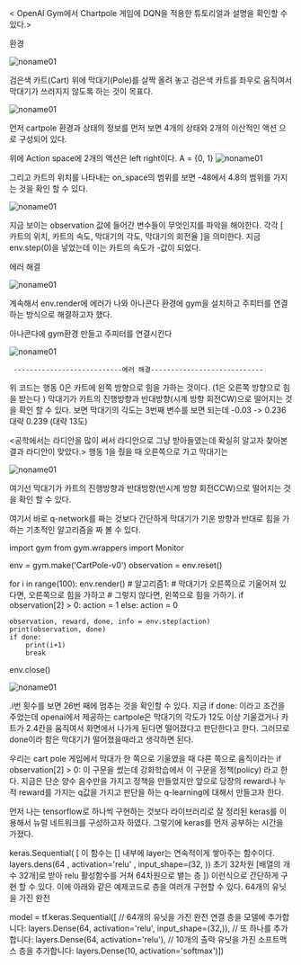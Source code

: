 
 < OpenAI Gym에서 Chartpole 게임에 DQN을 적용한 튜토리얼과 설명을 확인할 수 있다.>
 
 환경 


![noname01](https://user-images.githubusercontent.com/38103094/101144915-5ff95900-365c-11eb-9749-992ad91547b7.png)


검은색 카트(Cart) 위에 막대기(Pole)를 살짝 올려 놓고
검은색 카트를 좌우로 움직여서 막대기가 쓰러지지 않도록 하는 것이 목표다.


![noname01](https://user-images.githubusercontent.com/38103094/101144968-71dafc00-365c-11eb-831b-88f12ae03b97.png)


먼저 cartpole 환경과 상태의 정보를 먼저 보면
4개의 상태와 2개의 이산적인 액션 으로 구성되어 있다.

위에 Action space에 2개의 액션은  left right이다.
A = {0, 1} 
![noname01](https://user-images.githubusercontent.com/38103094/101145026-8919e980-365c-11eb-8335-bc5e2f571959.png)


그리고 카트의 위치를 나타내는 on_space의 범위를 보면 -48에서 4.8의 범위를 가지는 것을 확인 할 수 있다. 


![noname01](https://user-images.githubusercontent.com/38103094/101145083-9f27aa00-365c-11eb-8d3e-c7205e96cdcc.png)


 지금 보이는 observation 값에 들어간 변수들이 무엇인지를 파악을 해야한다.
 각각  [ 카트의 위치, 카트의 속도, 막대기의 각도, 막대기의 회전율 ]을 의미한다.
지금 env.step(0)을 넣었는데  이는 카트의 속도가 -값이 되었다.  


에러 해결


![noname01](https://user-images.githubusercontent.com/38103094/101145112-ac449900-365c-11eb-98f3-f30e9ebf9daf.png)


계속해서 env.render에 에러가 나와 아나콘다 환경에 gym을 설치하고 주피터를 연결하는 방식으로 해결하고자 했다.

아나콘다에 gym환경 만들고 주피터를 연결시킨다


![noname01](https://user-images.githubusercontent.com/38103094/101145150-b9fa1e80-365c-11eb-86f7-4e9f2243be32.png)


     ---------------------------에러 해결----------------------------
위 코드는 행동 0은 카트에 왼쪽 방향으로 힘을 가하는 것이다. (1은 오른쪽 방향으로 힘을 받는다 ) 막대기가 카트의 진행방향과 반대방향(시계 방향 회전CW)으로 떨어지는 것을 확인 할 수 있다. 보면 막대기의 각도는 3번째 변수를 보면 되는데 -0.03 -> 0.236  대략 0.239 (대략 13도)

<공학에서는 라디안을 많이 써서 라디안으로 그냥 받아들였는데 확실히 알고자 찾아본 결과 라디안이 맞았다.>
행동 1을 줬을 때 오른쪽으로 가고 막대기는 


![noname01](https://user-images.githubusercontent.com/38103094/101145185-c9796780-365c-11eb-8b9a-dc7ea78f1507.png)


여기선 막대기가 카트의 진행방향과 반대방향(반시계 방향 회전CCW)으로 떨어지는 것을 확인 할 수 있다.

여기서 바로 q-network를 짜는 것보다 간단하게 막대기가 기운 방향과 반대로 힘을 가하는 기초적인 알고리즘을 짜 볼 수 있다.

import gym
from gym.wrappers import Monitor

env = gym.make('CartPole-v0')
observation = env.reset()

for i in range(100):
    env.render()
    # 알고리즘1:
    # 막대기가 오른쪽으로 기울어져 있다면, 오른쪽으로 힘을 가하고
    # 그렇지 않다면, 왼쪽으로 힘을 가하기.
    if observation[2] > 0:
        action = 1
    else: action = 0

    observation, reward, done, info = env.step(action)
    print(observation, done)
    if done:
        print(i+1)
        break
env.close()


![noname01](https://user-images.githubusercontent.com/38103094/101145296-edd54400-365c-11eb-8591-73e5ecd34b23.png)

 .i번 횟수를 보면 26번 째에 멈추는 것을 확인할 수 있다.
지금 if done: 이라고 조건을 주었는데 openai에서 제공하는 cartpole은 막대기의 각도가 12도 이상 기울겄거나 카트가 2.4칸을 움직여서 화면에서 나가게 된다면 떨어졌다고 판단한다고 한다. 그러므로 done이라 함은 막대기가 떨어졌을때라고 생각하면 된다.


우리는 cart pole 게임에서 막대가 한 쪽으로 기울였을 때 다른 쪽으로 움직이라는 
if observation[2] > 0:
이 구문을 썼는데  강화학습에서 이 구문을 정책(policy) 라고 한다.
지금은 단순 양수 음수만을 가지고 정책을 만들었지만 앞으로 당장의 reward나 누적 reward를 가지는 q값을 가지고 판단을 하는 q-learning에 대해서 만들고자 한다.


먼저 나는 tensorflow로 하나씩 구현하는 것보다 라이브러리로 잘 정리된 keras를 이용해서 뉴럴 네트워크를 구성하고자 하였다.
그렇기에 keras를 먼저 공부하는 시간을 가졌다.


keras.Sequential( [  이 함수는 [] 내부에 layer는 연속적이게 쌓아주는 함수이다.
   layers.dens(64 , activation='relu' , input_shape=(32, ))
   초기 32차원 [배열의 개수 32개]로 받아 relu 활성함수를 거쳐  64차원으로 뱉는 층
 ])
이런식으로 간단하게 구현 할 수 있다.
이에 아래와 같은 예제코드로 층을 여러개 구현할 수 있다.
64개의 유닛을 가진 완전 

model = tf.keras.Sequential([
//  64개의 유닛을 가진 완전 연결 층을 모델에 추가합니다:
layers.Dense(64, activation='relu', input_shape=(32,)),
//  또 하나를 추가합니다:
layers.Dense(64, activation='relu'),
//  10개의 출력 유닛을 가진 소프트맥스 층을 추가합니다:
layers.Dense(10, activation='softmax')])

